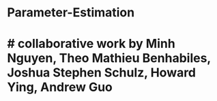 # Parameter-Estimation
# # collaborative work by Minh Nguyen, Theo Mathieu Benhabiles, Joshua Stephen Schulz, Howard Ying, Andrew Guo
